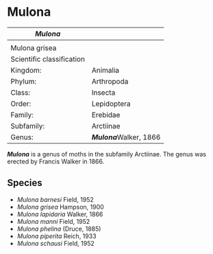 # Mulona

| *Mulona* | |
| --- | --- |
|  | |
| Mulona grisea | |
| Scientific classification | |
| Kingdom: | Animalia |
| Phylum: | Arthropoda |
| Class: | Insecta |
| Order: | Lepidoptera |
| Family: | Erebidae |
| Subfamily: | Arctiinae |
| Genus: | ***Mulona***Walker, 1866 |

***Mulona*** is a genus of moths in the subfamily Arctiinae. The genus was erected by Francis Walker in 1866\.

Species
-------

* *Mulona barnesi* Field, 1952
* *Mulona grisea* Hampson, 1900
* *Mulona lapidaria* Walker, 1866
* *Mulona manni* Field, 1952
* *Mulona phelina* (Druce, 1885\)
* *Mulona piperita* Reich, 1933
* *Mulona schausi* Field, 1952